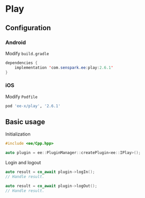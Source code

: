 # Play
## Configuration
### Android
Modify `build.gradle`
```java
dependencies {
    implementation 'com.senspark.ee:play:2.6.1'
}
```

### iOS
Modify `Podfile`
```ruby
pod 'ee-x/play', '2.6.1'
```

## Basic usage
Initialization
```cpp
#include <ee/Cpp.hpp>

auto plugin = ee::PluginManager::createPlugin<ee::IPlay>();
```

Login and logout
```cpp
auto result = co_await plugin->logIn();
// Handle result.

auto result = co_await plugin->logOut();
// Handle result.
```